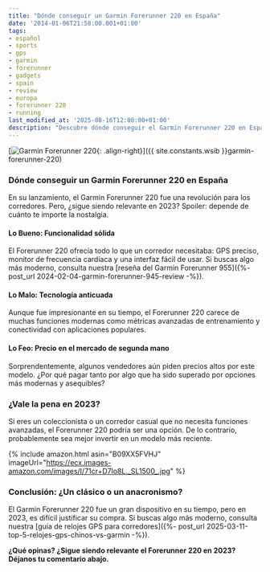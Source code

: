 ```yaml
---
title: "Dónde conseguir un Garmin Forerunner 220 en España"
date: '2014-01-06T21:58:00.001+01:00'
tags:
- español
- sports
- gps
- garmin
- forerunner
- gadgets
- spain
- review
- europa
- forerunner 220
- running
last_modified_at: '2025-08-16T12:00:00+01:00'
description: "Descubre dónde conseguir el Garmin Forerunner 220 en España. ¿Sigue siendo relevante en 2023 o es hora de actualizarse?"
---
```


[![Garmin Forerunner 220](https://ecx.images-amazon.com/images/I/71cr+D7lo8L._SL1500_.jpg){: .align-right}]({{ site.constants.wsib }}garmin-forerunner-220)

### Dónde conseguir un Garmin Forerunner 220 en España

En su lanzamiento, el Garmin Forerunner 220 fue una revolución para los corredores. Pero, ¿sigue siendo relevante en 2023? Spoiler: depende de cuánto te importe la nostalgia.

#### Lo Bueno: Funcionalidad sólida

El Forerunner 220 ofrecía todo lo que un corredor necesitaba: GPS preciso, monitor de frecuencia cardíaca y una interfaz fácil de usar. Si buscas algo más moderno, consulta nuestra [reseña del Garmin Forerunner 955]({%- post_url 2024-02-04-garmin-forerunner-945-review -%}).

#### Lo Malo: Tecnología anticuada

Aunque fue impresionante en su tiempo, el Forerunner 220 carece de muchas funciones modernas como métricas avanzadas de entrenamiento y conectividad con aplicaciones populares.

#### Lo Feo: Precio en el mercado de segunda mano

Sorprendentemente, algunos vendedores aún piden precios altos por este modelo. ¿Por qué pagar tanto por algo que ha sido superado por opciones más modernas y asequibles?

### ¿Vale la pena en 2023?

Si eres un coleccionista o un corredor casual que no necesita funciones avanzadas, el Forerunner 220 podría ser una opción. De lo contrario, probablemente sea mejor invertir en un modelo más reciente.

{% include amazon.html asin="B09XX5FVHJ" imageUrl="https://ecx.images-amazon.com/images/I/71cr+D7lo8L._SL1500_.jpg" %}

### Conclusión: ¿Un clásico o un anacronismo?

El Garmin Forerunner 220 fue un gran dispositivo en su tiempo, pero en 2023, es difícil justificar su compra. Si buscas algo más moderno, consulta nuestra [guía de relojes GPS para corredores]({%- post_url 2025-03-11-top-5-relojes-gps-chinos-vs-garmin -%}).

**¿Qué opinas? ¿Sigue siendo relevante el Forerunner 220 en 2023? Déjanos tu comentario abajo.**
